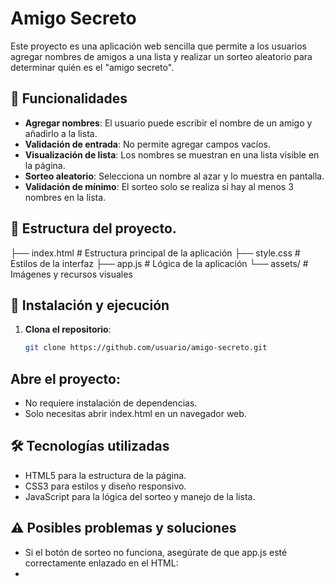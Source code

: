# Amigo Secreto

Este proyecto es una aplicación web sencilla que permite a los usuarios agregar nombres de amigos a una lista y realizar un sorteo aleatorio para determinar quién es el "amigo secreto".

## 📌 Funcionalidades
- **Agregar nombres**: El usuario puede escribir el nombre de un amigo y añadirlo a la lista.
- **Validación de entrada**: No permite agregar campos vacíos.
- **Visualización de lista**: Los nombres se muestran en una lista visible en la página.
- **Sorteo aleatorio**: Selecciona un nombre al azar y lo muestra en pantalla.
- **Validación de mínimo**: El sorteo solo se realiza si hay al menos 3 nombres en la lista.

## 📂 Estructura del proyecto.
├── index.html # Estructura principal de la aplicación
├── style.css # Estilos de la interfaz
├── app.js # Lógica de la aplicación
└── assets/ # Imágenes y recursos visuales


## 🚀 Instalación y ejecución
1. **Clona el repositorio**:
   ```bash
   git clone https://github.com/usuario/amigo-secreto.git

## Abre el proyecto:

- No requiere instalación de dependencias.
- Solo necesitas abrir index.html en un navegador web.

## 🛠️ Tecnologías utilizadas
- HTML5 para la estructura de la página.
- CSS3 para estilos y diseño responsivo.
- JavaScript para la lógica del sorteo y manejo de la lista.

## ⚠️ Posibles problemas y soluciones
- Si el botón de sorteo no funciona, asegúrate de que app.js esté correctamente enlazado en el HTML:
- <script src="app.js" defer></script>
